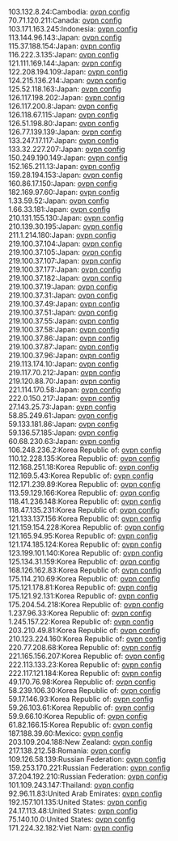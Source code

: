 103.132.8.24:Cambodia: [ovpn config](vpn/103_132_8_24.ovpn)  
70.71.120.211:Canada: [ovpn config](vpn/70_71_120_211.ovpn)  
103.171.163.245:Indonesia: [ovpn config](vpn/103_171_163_245.ovpn)  
113.144.96.143:Japan: [ovpn config](vpn/113_144_96_143.ovpn)  
115.37.188.154:Japan: [ovpn config](vpn/115_37_188_154.ovpn)  
116.222.3.135:Japan: [ovpn config](vpn/116_222_3_135.ovpn)  
121.111.169.144:Japan: [ovpn config](vpn/121_111_169_144.ovpn)  
122.208.194.109:Japan: [ovpn config](vpn/122_208_194_109.ovpn)  
124.215.136.214:Japan: [ovpn config](vpn/124_215_136_214.ovpn)  
125.52.118.163:Japan: [ovpn config](vpn/125_52_118_163.ovpn)  
126.117.198.202:Japan: [ovpn config](vpn/126_117_198_202.ovpn)  
126.117.200.8:Japan: [ovpn config](vpn/126_117_200_8.ovpn)  
126.118.67.115:Japan: [ovpn config](vpn/126_118_67_115.ovpn)  
126.51.198.80:Japan: [ovpn config](vpn/126_51_198_80.ovpn)  
126.77.139.139:Japan: [ovpn config](vpn/126_77_139_139.ovpn)  
133.247.17.117:Japan: [ovpn config](vpn/133_247_17_117.ovpn)  
133.32.227.207:Japan: [ovpn config](vpn/133_32_227_207.ovpn)  
150.249.190.149:Japan: [ovpn config](vpn/150_249_190_149.ovpn)  
152.165.211.13:Japan: [ovpn config](vpn/152_165_211_13.ovpn)  
159.28.194.153:Japan: [ovpn config](vpn/159_28_194_153.ovpn)  
160.86.17.150:Japan: [ovpn config](vpn/160_86_17_150.ovpn)  
182.169.97.60:Japan: [ovpn config](vpn/182_169_97_60.ovpn)  
1.33.59.52:Japan: [ovpn config](vpn/1_33_59_52.ovpn)  
1.66.33.181:Japan: [ovpn config](vpn/1_66_33_181.ovpn)  
210.131.155.130:Japan: [ovpn config](vpn/210_131_155_130.ovpn)  
210.139.30.195:Japan: [ovpn config](vpn/210_139_30_195.ovpn)  
211.1.214.180:Japan: [ovpn config](vpn/211_1_214_180.ovpn)  
219.100.37.104:Japan: [ovpn config](vpn/219_100_37_104.ovpn)  
219.100.37.105:Japan: [ovpn config](vpn/219_100_37_105.ovpn)  
219.100.37.107:Japan: [ovpn config](vpn/219_100_37_107.ovpn)  
219.100.37.177:Japan: [ovpn config](vpn/219_100_37_177.ovpn)  
219.100.37.182:Japan: [ovpn config](vpn/219_100_37_182.ovpn)  
219.100.37.19:Japan: [ovpn config](vpn/219_100_37_19.ovpn)  
219.100.37.31:Japan: [ovpn config](vpn/219_100_37_31.ovpn)  
219.100.37.49:Japan: [ovpn config](vpn/219_100_37_49.ovpn)  
219.100.37.51:Japan: [ovpn config](vpn/219_100_37_51.ovpn)  
219.100.37.55:Japan: [ovpn config](vpn/219_100_37_55.ovpn)  
219.100.37.58:Japan: [ovpn config](vpn/219_100_37_58.ovpn)  
219.100.37.86:Japan: [ovpn config](vpn/219_100_37_86.ovpn)  
219.100.37.87:Japan: [ovpn config](vpn/219_100_37_87.ovpn)  
219.100.37.96:Japan: [ovpn config](vpn/219_100_37_96.ovpn)  
219.113.174.10:Japan: [ovpn config](vpn/219_113_174_10.ovpn)  
219.117.70.212:Japan: [ovpn config](vpn/219_117_70_212.ovpn)  
219.120.88.70:Japan: [ovpn config](vpn/219_120_88_70.ovpn)  
221.114.170.58:Japan: [ovpn config](vpn/221_114_170_58.ovpn)  
222.0.150.217:Japan: [ovpn config](vpn/222_0_150_217.ovpn)  
27.143.25.73:Japan: [ovpn config](vpn/27_143_25_73.ovpn)  
58.85.249.61:Japan: [ovpn config](vpn/58_85_249_61.ovpn)  
59.133.181.86:Japan: [ovpn config](vpn/59_133_181_86.ovpn)  
59.136.57.185:Japan: [ovpn config](vpn/59_136_57_185.ovpn)  
60.68.230.63:Japan: [ovpn config](vpn/60_68_230_63.ovpn)  
106.248.236.2:Korea Republic of: [ovpn config](vpn/106_248_236_2.ovpn)  
110.12.228.135:Korea Republic of: [ovpn config](vpn/110_12_228_135.ovpn)  
112.168.251.18:Korea Republic of: [ovpn config](vpn/112_168_251_18.ovpn)  
112.169.5.43:Korea Republic of: [ovpn config](vpn/112_169_5_43.ovpn)  
112.171.239.89:Korea Republic of: [ovpn config](vpn/112_171_239_89.ovpn)  
113.59.129.166:Korea Republic of: [ovpn config](vpn/113_59_129_166.ovpn)  
118.41.236.148:Korea Republic of: [ovpn config](vpn/118_41_236_148.ovpn)  
118.47.135.231:Korea Republic of: [ovpn config](vpn/118_47_135_231.ovpn)  
121.133.137.156:Korea Republic of: [ovpn config](vpn/121_133_137_156.ovpn)  
121.159.154.228:Korea Republic of: [ovpn config](vpn/121_159_154_228.ovpn)  
121.165.94.95:Korea Republic of: [ovpn config](vpn/121_165_94_95.ovpn)  
121.174.185.124:Korea Republic of: [ovpn config](vpn/121_174_185_124.ovpn)  
123.199.101.140:Korea Republic of: [ovpn config](vpn/123_199_101_140.ovpn)  
125.134.31.159:Korea Republic of: [ovpn config](vpn/125_134_31_159.ovpn)  
168.126.162.83:Korea Republic of: [ovpn config](vpn/168_126_162_83.ovpn)  
175.114.210.69:Korea Republic of: [ovpn config](vpn/175_114_210_69.ovpn)  
175.121.178.81:Korea Republic of: [ovpn config](vpn/175_121_178_81.ovpn)  
175.121.92.131:Korea Republic of: [ovpn config](vpn/175_121_92_131.ovpn)  
175.204.54.218:Korea Republic of: [ovpn config](vpn/175_204_54_218.ovpn)  
1.237.96.33:Korea Republic of: [ovpn config](vpn/1_237_96_33.ovpn)  
1.245.157.22:Korea Republic of: [ovpn config](vpn/1_245_157_22.ovpn)  
203.210.49.81:Korea Republic of: [ovpn config](vpn/203_210_49_81.ovpn)  
210.123.224.160:Korea Republic of: [ovpn config](vpn/210_123_224_160.ovpn)  
220.77.208.68:Korea Republic of: [ovpn config](vpn/220_77_208_68.ovpn)  
221.165.156.207:Korea Republic of: [ovpn config](vpn/221_165_156_207.ovpn)  
222.113.133.23:Korea Republic of: [ovpn config](vpn/222_113_133_23.ovpn)  
222.117.121.184:Korea Republic of: [ovpn config](vpn/222_117_121_184.ovpn)  
49.170.76.98:Korea Republic of: [ovpn config](vpn/49_170_76_98.ovpn)  
58.239.106.30:Korea Republic of: [ovpn config](vpn/58_239_106_30.ovpn)  
59.17.146.93:Korea Republic of: [ovpn config](vpn/59_17_146_93.ovpn)  
59.26.103.61:Korea Republic of: [ovpn config](vpn/59_26_103_61.ovpn)  
59.9.66.10:Korea Republic of: [ovpn config](vpn/59_9_66_10.ovpn)  
61.82.166.15:Korea Republic of: [ovpn config](vpn/61_82_166_15.ovpn)  
187.188.39.60:Mexico: [ovpn config](vpn/187_188_39_60.ovpn)  
203.109.204.188:New Zealand: [ovpn config](vpn/203_109_204_188.ovpn)  
217.138.212.58:Romania: [ovpn config](vpn/217_138_212_58.ovpn)  
109.126.58.139:Russian Federation: [ovpn config](vpn/109_126_58_139.ovpn)  
159.253.170.221:Russian Federation: [ovpn config](vpn/159_253_170_221.ovpn)  
37.204.192.210:Russian Federation: [ovpn config](vpn/37_204_192_210.ovpn)  
101.109.243.147:Thailand: [ovpn config](vpn/101_109_243_147.ovpn)  
92.96.11.83:United Arab Emirates: [ovpn config](vpn/92_96_11_83.ovpn)  
192.157.101.135:United States: [ovpn config](vpn/192_157_101_135.ovpn)  
24.17.113.48:United States: [ovpn config](vpn/24_17_113_48.ovpn)  
75.140.10.0:United States: [ovpn config](vpn/75_140_10_0.ovpn)  
171.224.32.182:Viet Nam: [ovpn config](vpn/171_224_32_182.ovpn)  
